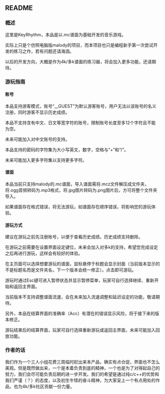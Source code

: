 ## README

### 概述

这里是KeyRhythm，本品是以.mc谱面为基础开发的音乐游戏。

实际上只是个仿照电脑版malody的项目，而本项目也只是编程新手第一次尝试开发的练习之作，若有问题还请海涵。

以后的开发方向，大概是作为4k/多k谱面的练习器，将会加入更多功能，还请期待。

### 游玩指南

#### 账号

本品支持游客模式，账号“__GUEST”为默认游客账号，用户无法以该账号的名义注册，同时游客不显示历史成绩。

本品不支持含有中文、日文等宽字符的账号，限制账号长度至多12个字符且不能为空。

未来可能加入对中文账号的支持。

本品支持的密码的字符集为大小写英文，数字，空格与“+”和“/”。

未来可能加入更多字符集以支持更多字符。

#### 谱面

本品当前只支持malody的.mc谱面，导入谱面需将.mcz文件解压成文件夹，将.ogg音频转码为.mp3格式，将.jpg图片转码为.png图片后，方可将整个文件夹导入。

如果谱面存在格式错误，将无法游玩，如谱面存在顺序错误，将影响您的游玩体验。

#### 游玩方式

建议在游玩之前先注册账号，以便于查看历史成绩。历史成绩支持删除。

在游玩之前需要在设置界面设定键位，未来会加入对多k的支持，希望您完成设定之后再进行游玩，这样会有较好的体验。

在主页面可以选择想要游玩的谱面，鼠标悬停于标题会显示封面（当前版本显示的不是标题名而是文件夹名，下一个版本会统一修正）。点击即可游玩。

游玩时通过Esc键可进入暂停状态并显示暂停菜单，玩家可自行选择继续、重新开始和返回主界面。

当前版本不支持调整谱面流速，会在未来加入流速调整和延迟设定的功能，敬请期待。

另外，本品在结算界面的准确率（Acc）有潜在的错误显示风险，将于接下来的版本修正。

游玩结束后的结算界面，玩家可自行选择重新游玩或返回主界面，未来可能加入回放功能。

### 作者的话

我们作为一个三人小组花费三周临时赶出来本产品，确实有点仓促，界面也不怎么美观。但是既然做出来，一个是本着负责到底的精神，一个也是为了对得起自己的努力，我们会尽可能负责后期的进一步开发。我们的希望是通过纯c/c++的优势和我们严谨（？）的态度，以及初生牛犊的奋斗精神，为大家呈上一个有点用处的作品，也为4k/多k社区贡献一份力量。

